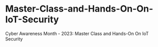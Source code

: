 # Master-Class-and-Hands-On-On-IoT-Security
Cyber Awareness Month - 2023: Master Class and Hands-On On IoT Security
